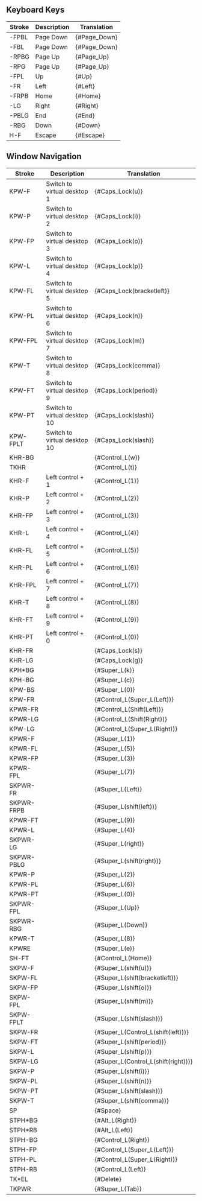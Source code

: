 ## Keyboard Keys

| Stroke | Description | Translation  |
|--------|-------------|--------------|
| -FPBL  | Page Down   | {#Page_Down} |
| -FBL   | Page Down   | {#Page_Down} |
| -RPBG  | Page Up     | {#Page_Up}   |
| -RPG   | Page Up     | {#Page_Up}   |
| -FPL   | Up          | {#Up}        |
| -FR    | Left        | {#Left}      |
| -FRPB  | Home        | {#Home}      |
| -LG    | Right       | {#Right}     |
| -PBLG  | End         | {#End}       |
| -RBG   | Down        | {#Down}      |
| H-F    | Escape      | {#Escape}    |

## Window Navigation

| Stroke     | Description                  | Translation                         |
|------------|------------------------------|-------------------------------------|
| KPW-F      | Switch to virtual desktop 1  | {#Caps_Lock(u)}                     |
| KPW-P      | Switch to virtual desktop 2  | {#Caps_Lock(i)}                     |
| KPW-FP     | Switch to virtual desktop 3  | {#Caps_Lock(o)}                     |
| KPW-L      | Switch to virtual desktop 4  | {#Caps_Lock(p)}                     |
| KPW-FL     | Switch to virtual desktop 5  | {#Caps_Lock(bracketleft)}           |
| KPW-PL     | Switch to virtual desktop 6  | {#Caps_Lock(n)}                     |
| KPW-FPL    | Switch to virtual desktop 7  | {#Caps_Lock(m)}                     |
| KPW-T      | Switch to virtual desktop 8  | {#Caps_Lock(comma)}                 |
| KPW-FT     | Switch to virtual desktop 9  | {#Caps_Lock(period)}                |
| KPW-PT     | Switch to virtual desktop 10 | {#Caps_Lock(slash)}                 |
| KPW-FPLT   | Switch to virtual desktop 10 | {#Caps_Lock(slash)}                 |
| KHR-BG     |                              | {#Control_L(w)}                     |
| TKHR       |                              | {#Control_L(t)}                     |
| KHR-F      | Left control + 1             | {#Control_L(1)}                     |
| KHR-P      | Left control + 2             | {#Control_L(2)}                     |
| KHR-FP     | Left control + 3             | {#Control_L(3)}                     |
| KHR-L      | Left control + 4             | {#Control_L(4)}                     |
| KHR-FL     | Left control + 5             | {#Control_L(5)}                     |
| KHR-PL     | Left control + 6             | {#Control_L(6)}                     |
| KHR-FPL    | Left control + 7             | {#Control_L(7)}                     |
| KHR-T      | Left control + 8             | {#Control_L(8)}                     |
| KHR-FT     | Left control + 9             | {#Control_L(9)}                     |
| KHR-PT     | Left control + 0             | {#Control_L(0)}                     |
| KHR-FR     |                              | {#Caps_Lock(s)}                     |
| KHR-LG     |                              | {#Caps_Lock(g)}                     |
| KPH*BG     |                              | {#Super_L(k)}                       |
| KPH-BG     |                              | {#Super_L(c)}                       |
| KPW-BS     |                              | {#Super_L(0)}                       |
| KPW-FR     |                              | {#Control_L(Super_L(Left))}         |
| KPWR-FR    |                              | {#Control_L(Shift(Left))}           |
| KPWR-LG    |                              | {#Control_L(Shift(Right))}          |
| KPW-LG     |                              | {#Control_L(Super_L(Right))}        |
| KPWR-F     |                              | {#Super_L(1)}                       |
| KPWR-FL    |                              | {#Super_L(5)}                       |
| KPWR-FP    |                              | {#Super_L(3)}                       |
| KPWR-FPL   |                              | {#Super_L(7)}                       |
| SKPWR-FR   |                              | {#Super_L(Left)}                    |
| SKPWR-FRPB |                              | {#Super_L(shift(left))}             |
| KPWR-FT    |                              | {#Super_L(9)}                       |
| KPWR-L     |                              | {#Super_L(4)}                       |
| SKPWR-LG   |                              | {#Super_L(right)}                   |
| SKPWR-PBLG |                              | {#Super_L(shift(right))}            |
| KPWR-P     |                              | {#Super_L(2)}                       |
| KPWR-PL    |                              | {#Super_L(6)}                       |
| KPWR-PT    |                              | {#Super_L(0)}                       |
| SKPWR-FPL  |                              | {#Super_L(Up)}                      |
| SKPWR-RBG  |                              | {#Super_L(Down)}                    |
| KPWR-T     |                              | {#Super_L(8)}                       |
| KPWRE      |                              | {#Super_L(e)}                       |
| SH-FT      |                              | {#Control_L(Home)}                  |
| SKPW-F     |                              | {#Super_L(shift(u))}                |
| SKPW-FL    |                              | {#Super_L(shift(bracketleft))}      |
| SKPW-FP    |                              | {#Super_L(shift(o))}                |
| SKPW-FPL   |                              | {#Super_L(shift(m))}                |
| SKPW-FPLT  |                              | {#Super_L(shift(slash))}            |
| SKPW-FR    |                              | {#Super_L(Control_L(shift(left)))}  |
| SKPW-FT    |                              | {#Super_L(shift(period))}           |
| SKPW-L     |                              | {#Super_L(shift(p))}                |
| SKPW-LG    |                              | {#Super_L(Control_L(shift(right)))} |
| SKPW-P     |                              | {#Super_L(shift(i))}                |
| SKPW-PL    |                              | {#Super_L(shift(n))}                |
| SKPW-PT    |                              | {#Super_L(shift(slash))}            |
| SKPW-T     |                              | {#Super_L(shift(comma))}            |
| SP         |                              | {#Space}                            |
| STPH*BG    |                              | {#Alt_L(Right)}                     |
| STPH*RB    |                              | {#Alt_L(Left)}                      |
| STPH-BG    |                              | {#Control_L(Right)}                 |
| STPH-FP    |                              | {#Control_L(Super_L(Left))}         |
| STPH-PL    |                              | {#Control_L(Super_L(Right))}        |
| STPH-RB    |                              | {#Control_L(Left)}                  |
| TK*EL      |                              | {#Delete}                           |
| TKPWR      |                              | {#Super_L(Tab)}                     |
